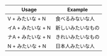 |Usage|Example|
|-|-|
|V + みたいな + N|食べるみないな人|
|イA + みたいな + N|新しいみたいなもの|
|ナA + みたいな + N|きれいみたいなもの|
|N + みたいな + N|日本人みたいな人|